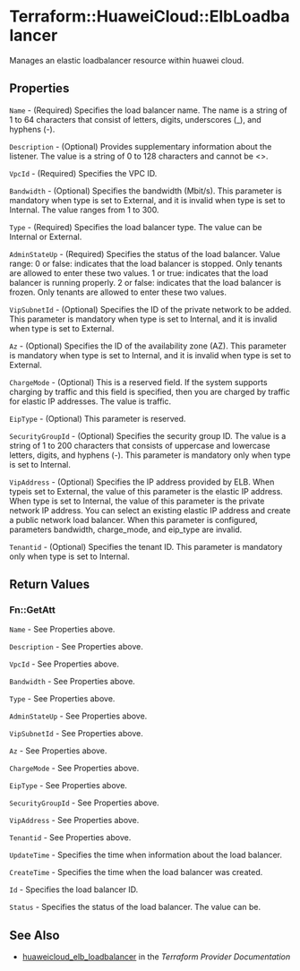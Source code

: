 # Terraform::HuaweiCloud::ElbLoadbalancer

Manages an elastic loadbalancer resource within huawei cloud.

## Properties

`Name` - (Required) Specifies the load balancer name. The name is a string of 1 to 64 characters that consist of letters, digits, underscores (_), and hyphens (-).

`Description` - (Optional) Provides supplementary information about the listener. The value is a string of 0 to 128 characters and cannot be <>.

`VpcId` - (Required) Specifies the VPC ID.

`Bandwidth` - (Optional) Specifies the bandwidth (Mbit/s). This parameter is mandatory when type is set to External, and it is invalid when type is set to Internal. The value ranges from 1 to 300.

`Type` - (Required) Specifies the load balancer type. The value can be Internal or External.

`AdminStateUp` - (Required) Specifies the status of the load balancer. Value range: 0 or false: indicates that the load balancer is stopped. Only tenants are allowed to enter these two values. 1 or true: indicates that the load balancer is running properly. 2 or false: indicates that the load balancer is frozen. Only tenants are allowed to enter these two values.

`VipSubnetId` - (Optional) Specifies the ID of the private network to be added. This parameter is mandatory when type is set to Internal, and it is invalid when type is set to External.

`Az` - (Optional) Specifies the ID of the availability zone (AZ). This parameter is mandatory when type is set to Internal, and it is invalid when type is set to External.

`ChargeMode` - (Optional) This is a reserved field. If the system supports charging by traffic and this field is specified, then you are charged by traffic for elastic IP addresses. The value is traffic.

`EipType` - (Optional) This parameter is reserved.

`SecurityGroupId` - (Optional) Specifies the security group ID. The value is a string of 1 to 200 characters that consists of uppercase and lowercase letters, digits, and hyphens (-). This parameter is mandatory only when type is set to Internal.

`VipAddress` - (Optional) Specifies the IP address provided by ELB. When typeis set to External, the value of this parameter is the elastic IP address. When type is set to Internal, the value of this parameter is the private network IP address. You can select an existing elastic IP address and create a public network load balancer. When this parameter is configured, parameters bandwidth, charge_mode, and eip_type are invalid.

`Tenantid` - (Optional) Specifies the tenant ID. This parameter is mandatory only when type is set to Internal.


## Return Values

### Fn::GetAtt

`Name` - See Properties above.

`Description` - See Properties above.

`VpcId` - See Properties above.

`Bandwidth` - See Properties above.

`Type` - See Properties above.

`AdminStateUp` - See Properties above.

`VipSubnetId` - See Properties above.

`Az` - See Properties above.

`ChargeMode` - See Properties above.

`EipType` - See Properties above.

`SecurityGroupId` - See Properties above.

`VipAddress` - See Properties above.

`Tenantid` - See Properties above.

`UpdateTime` - Specifies the time when information about the load balancer.

`CreateTime` - Specifies the time when the load balancer was created.

`Id` - Specifies the load balancer ID.

`Status` - Specifies the status of the load balancer. The value can be.

## See Also

* [huaweicloud_elb_loadbalancer](https://www.terraform.io/docs/providers/huaweicloud/r/elb_loadbalancer.html) in the _Terraform Provider Documentation_